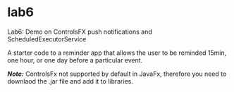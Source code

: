 # lab6
Lab6: Demo on ControlsFX push notifications and ScheduledExecutorService

A starter code to a reminder app that allows the user to be reminded 15min, one hour, or one day before a particular event.

***Note:*** ControlsFx not supported by default in JavaFx, therefore you need to downlaod the .jar file and add it to libraries.
